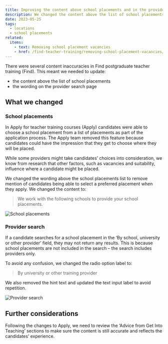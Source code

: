 ```yaml
---
title: Improving the content above school placements and in the provider search
description: We changed the content above the list of school placements and in the provider search to make it more accurate
date: 2023-05-25
tags:
  - locations
  - school placements
related:
  items:
    - text: Removing school placement vacancies
    - href: /find-teacher-training/removing-school-placement-vacancies/
---
```


There were several content inaccuracies in Find postgraduate teacher training (Find). This meant we needed to update:

- the content above the list of school placements
- the wording on the provider search page

## What we changed

### School placements

In Apply for teacher training courses (Apply) candidates were able to choose a school placement from a list of placements as part of the application process. The Apply team removed this feature because candidates could have the impression that they get to choose where they will be placed.

While some providers might take candidates’ choices into consideration, we know from research that other factors, such as vacancies and suitability, influence where a candidate might be placed.

We changed the wording above the school placements list to remove mention of candidates being able to select a preferred placement when they apply. We changed the content to:

> We work with the following schools to provide your school placements.

![School placements](school-placements.png)

### Provider search

If a candidate searches for a school placement in the ‘By school, university or other provider’ field, they may not return any results. This is because school placements are not included in the search – the search includes providers only.

To avoid any confusion, we changed the radio option label to:

> By university or other training provider

We also removed the hint text and updated the text input label to avoid repetition.

![Provider search](provider-search.png)

## Further considerations

Following the changes to Apply, we need to review the ‘Advice from Get Into Teaching’ sections to make sure the content is still accurate and reflects the candidates’ experience.
